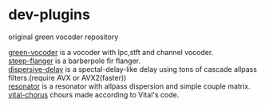 # dev-plugins

original green vocoder repository  

[green-vocoder](plugins/green-vocoder/readme.md) is a vocoder with lpc,stft and channel vocoder.  
[steep-flanger](plugins/steep-flanger/readme.md) is a barberpole fir flanger.  
[dispersive-delay](plugins/dispersive-delay/readme.md) is a spectal-delay-like delay using tons of cascade allpass filters.(require AVX or AVX2(faster))  
[resonator](plugins/resonator/readme.md) is a resonator with allpass dispersion and simple couple matrix.  
[vital-chorus](plugins/vital-chorus/readme.md) chours made according to Vital's code.  
